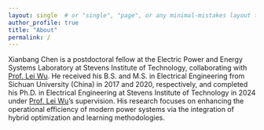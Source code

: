 ```yaml
---
layout: single  # or "single", "page", or any minimal-mistakes layout that shows sidebar
author_profile: true
title: "About"
permalink: /
---
```


Xianbang Chen is a postdoctoral fellow at the Electric Power and Energy Systems Laboratory at Stevens Institute of Technology, collaborating with [Prof. Lei Wu](https://sites.google.com/site/leiwupes/about-me). He received his B.S. and M.S. in Electrical Engineering from Sichuan University (China) in 2017 and 2020, respectively, and completed his Ph.D. in Electrical Engineering at Stevens Institute of Technology in 2024 under [Prof. Lei Wu](https://sites.google.com/site/leiwupes/about-me)’s supervision. His research focuses on enhancing the operational efficiency of modern power systems via the integration of hybrid optimization and learning methodologies.
